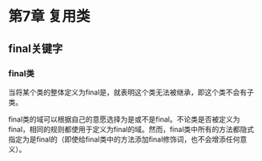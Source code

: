 # 第7章 复用类

## final关键字

### final类

当将某个类的整体定义为final是，就表明这个类无法被继承，即这个类不会有子类。

final类的域可以根据自己的意愿选择为是或不是final。不论类是否被定义为final，相同的规则都使用于定义为final的域。然而，final类中所有的方法都隐式指定为是final的（即使给final类中的方法添加final修饰词，也不会增添任何意义）。